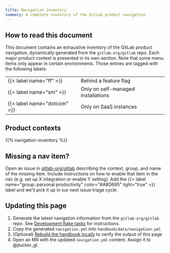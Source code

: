 ```yaml
---
title: Navigation inventory
summary: A complete inventory of the GitLab product navigation
---
```


<!--more-->

## How to read this document

This document contains an exhaustive inventory of the GitLab product navigation, dynamically generated from the `gitlab-org/gitlab` repo. Each major product context is presented in its own section. Note that some menu items only appear in certain environments. Those entries are tagged with the following labels:

| | |
| --- | --- |
| {{< label name="ff" >}} | Behind a feature flag |
| {{< label name="sm" >}} | Only on self-managed installations |
| {{< label name="dotcom" >}} | Only on SaaS instances |

## Product contexts

{{% navigation-inventory %}}

## Missing a nav item?

Open an issue in [gitlab-org/gitlab](https://gitlab.com/gitlab-org/gitlab) describing the context, group, and name of the missing item. Include instructions on how to enable that item in the nav (e.g. set up X integration or enable Y setting). Add the {{< label name="group::personal productivity" color="#A8D695" light="true" >}} label and we'll pick it up in our next issue triage cycle.

## Updating this page

1. Generate the latest navigation information from the `gitlab-org/gitlab` repo. See [Development Rake tasks](https://docs.gitlab.com/development/rake_tasks/#output-current-navigation-structure-to-yaml) for instructions.
1. Copy the generated `navigation.yml` into `handbook/data/navigation.yml`
1. (Optional) [Rebuild the handbook locally](http://handbook.gitlab.com/docs/development/) to verify the output of this page
1. Open an MR with the updated `navigation.yml` content. Assign it to @jtucker_gl.
